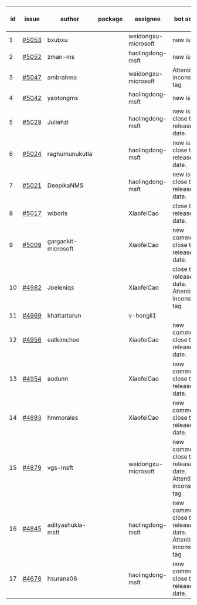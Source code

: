 | id | issue | author | package | assignee | bot advice | created date of issue | target release date | date from target |
| ------ | ------ | ------ | ------ | ------ | ------ | ------ | ------ | :-----: |
| 1 | [#5053](https://github.com/Azure/sdk-release-request/issues/5053) | bxubxu |  | weidongxu-microsoft | new issue. | 03-18 | 04-26 |  |
| 2 | [#5052](https://github.com/Azure/sdk-release-request/issues/5052) | zman-ms |  | haolingdong-msft | new issue. | 03-15 | 04-26 |  |
| 3 | [#5047](https://github.com/Azure/sdk-release-request/issues/5047) | ambrahma |  | weidongxu-microsoft | Attention to inconsistent tag | 03-15 | 04-26 |  |
| 4 | [#5042](https://github.com/Azure/sdk-release-request/issues/5042) | yaotongms |  | haolingdong-msft | new issue. | 03-13 | 04-26 |  |
| 5 | [#5029](https://github.com/Azure/sdk-release-request/issues/5029) | Juliehzl |  | haolingdong-msft | new issue. close to release date.  | 03-05 | 03-22 | 2 |
| 6 | [#5024](https://github.com/Azure/sdk-release-request/issues/5024) | raghumunukutla |  | haolingdong-msft | new issue. close to release date.  | 03-04 | 03-22 | 2 |
| 7 | [#5021](https://github.com/Azure/sdk-release-request/issues/5021) | DeepikaNMS |  | haolingdong-msft | new issue. close to release date.  | 02-29 | 03-22 | 2 |
| 8 | [#5017](https://github.com/Azure/sdk-release-request/issues/5017) | wiboris |  | XiaofeiCao | close to release date.  | 02-29 | 03-22 | 2 |
| 9 | [#5009](https://github.com/Azure/sdk-release-request/issues/5009) | gargankit-microsoft |  | XiaofeiCao | new comment. close to release date.  | 02-28 | 03-22 | 2 |
| 10 | [#4982](https://github.com/Azure/sdk-release-request/issues/4982) | Joeleniqs |  | XiaofeiCao | close to release date.  Attention to inconsistent tag | 02-24 | 03-22 | 2 |
| 11 | [#4969](https://github.com/Azure/sdk-release-request/issues/4969) | khattartarun |  | v-hongli1 |  | 02-20 |  | 0 |
| 12 | [#4956](https://github.com/Azure/sdk-release-request/issues/4956) | eatkimchee |  | XiaofeiCao | new comment. close to release date.  | 02-17 | 03-22 | 2 |
| 13 | [#4954](https://github.com/Azure/sdk-release-request/issues/4954) | audunn |  | XiaofeiCao | new comment. close to release date.  | 02-16 | 03-22 | 2 |
| 14 | [#4893](https://github.com/Azure/sdk-release-request/issues/4893) | hmmorales |  | XiaofeiCao | new comment. close to release date.  | 01-16 | 03-22 | 2 |
| 15 | [#4879](https://github.com/Azure/sdk-release-request/issues/4879) | vgs-msft |  | weidongxu-microsoft | new comment. close to release date.  Attention to inconsistent tag | 01-09 | 03-22 | 2 |
| 16 | [#4845](https://github.com/Azure/sdk-release-request/issues/4845) | adityashukla-msft |  | haolingdong-msft | new comment. close to release date.  Attention to inconsistent tag | 12-20 | 03-22 | 2 |
| 17 | [#4678](https://github.com/Azure/sdk-release-request/issues/4678) | hsurana06 |  | haolingdong-msft | new comment. close to release date.  | 10-23 | 03-22 | 2 |
